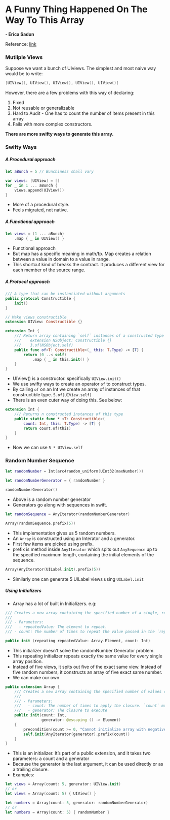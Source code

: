 # A Funny Thing Happened On The Way To This Array
**- Erica Sadun** 

Reference: [link](https://academy.realm.io/posts/try-swift-nyc-2017-erica-sadun-swift-flexibility-arrays/)


### Mutliple Views

Suppose we want a bunch of UIviews. The simplest and most naive way would be to write:

```swift
[UIView(), UIView(), UIView(), UIView(), UIView()]
```

However, there are a few problems with this way of declaring:
1. Fixed
2. Not reusable or generalizable
3. Hard to Audit - One has to count the number of items present in this array
4. Fails with more complex constructors.

**There are more swifty ways to generate this array.**

### Swifty Ways

##### A Procedural approach
```swift
let aBunch = 5 // Bunchiness shall vary

var views: [UIView] = []
for _ in 1 ... aBunch {
    views.append(UIView())
}
```
* More of a procedural style.
* Feels migrated, not native. 

##### A Functional approach
```swift
let views = (1 ... aBunch)
    .map { _ in UIView() }
```

* Functional approach
* But map has a specific meaning in math/fp. Map creates a relation between a value in domain to a value in range. 
* This shortcut kind of breaks the contract. It produces a different view for each member of the source range.

##### A Protocol approach
```swift
/// A type that can be instantiated without arguments
public protocol Constructible {
    init()
}

// Make views constructible
extension UIView: Constructible {}

extension Int {
    /// Return array containing `self` instances of a constructed type
    ///    extension NSObject: Constructible {}
    ///    3.of(NSObject.self)
    public func of<T: Constructible>(_ this: T.Type) -> [T] {
        return (0 ..< self)
            .map { _ in this.init() }
    }
}
```
* UIView() is a constructor. specifically `UIView.init()`
* We use swifty ways to create an operator `of` to construct types.
* By calling `of` on an Int we create an array of instances of that constructible type. `5.of(UIView.self)`
* There is an even cuter way of doing this. See below:

```swift
extension Int {
    /// Returns n constructed instances of this type
    public static func * <T: Constructible>(
        count: Int, this: T.Type) -> [T] {
        return count.of(this)
    }
}
```
* Now we can use `5 * UIView.self`

### Random Number Sequence

```swift
let randomNumber = Int(arc4random_uniform(UInt32(maxNumber)))
    
let randomNumberGenerator = { randomNumber }

randomNumberGenerator()
```
* Above is a random number generator
* Generators go along with sequences in swift.

```swift
let randomSequence = AnyIterator(randomNumberGenerator)

Array(randomSequence.prefix(5))
```
* This implementation gives us 5 random numbers. 
* An `Array` is constructed using an Interator and a generator.
* First few items are picked using prefix.
* prefix is method inside `AnyIterator` which spits out `AnySequence` up to the specified maximum length, containing the initial elements of the sequence.

```swift
Array(AnyIterator(UILabel.init).prefix(5))
```
* Similarly one can generate 5 UILabel views using `UILabel.init`

##### Using Initializers
* Array has a lot of built in Initializers. e.g:

```swift
/// Creates a new array containing the specified number of a single, repeated value.
///
/// - Parameters:
///   - repeatedValue: The element to repeat.
/// - count: The number of times to repeat the value passed in the `repeating` parameter. `count` must be zero or greater.

public init (repeating repeatedValue: Array.Element, count: Int)
```

* This initializer doesn't solve the randomNumber Generator problem. 
* This repeating initializer repeats exactly the same value for every single array position.
* Instead of five views, it spits out five of the exact same view. Instead of five random numbers, it constructs an array of five exact same number.
* We can make our own

```swift 
public extension Array {
    /// Creates a new array containing the specified number of values created by repeating a generating closure.
    ///
    /// - Parameters:
    ///   - count: The number of times to apply the closure. `count` must be zero or greater.
    ///   - generator: The closure to execute
    public init(count: Int,
                generator: @escaping () -> Element)
    {
        precondition(count >= 0, "Cannot initialize array with negative count")
        self.init(AnyIterator(generator).prefix(count))
    }
}
```
* This is an initializer. It’s part of a public extension, and it takes two parameters: a count and a generator
* Because the generator is the last argument, it can be used directly or as a trailing closure.
* Examples:

```swift
let views = Array(count: 5, generator: UIView.init)
// or
let views = Array(count: 5) { UIView() }

let numbers = Array(count: 5, generator: randomNumberGenerator)
// or
let numbers = Array(count: 5) { randomNumber }
```
